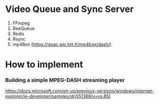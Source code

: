# Video Queue and Sync Server

1. FFmpeg
2. BeeQueue
3. Redis
4. Rsync
5. mp4Box (https://gpac.wp.imt.fr/mp4box/dash/)

# How to implement

### Building a simple MPEG-DASH streaming player
https://docs.microsoft.com/en-us/previous-versions/windows/internet-explorer/ie-developer/samples/dn551368(v=vs.85)

